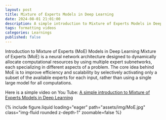 ```yaml
---
layout: post
title: Mixture of Experts Models in Deep Learning
date: 2024-08-01 21:01:00
description: A simple introduction to Mixture of Experts Models in Deep Learning
tags: formatting videos
categories: Learnings
published: false
---
```


Introduction to Mixture of Experts (MoE) Models in Deep Learning
Mixture of Experts (MoE) is a neural network architecture designed to dynamically allocate computational resources by using multiple expert subnetworks, each specializing in different aspects of a problem. The core idea behind MoE is to improve efficiency and scalability by selectively activating only a subset of the available experts for each input, rather than using a single large model for all computations.

Here is a simple video on You Tube:
[A simple introduction to Mixture of Experts Models in Deep Learning](https://www.youtube.com/watch?v=OtMD1U7HPZs&t=33s) 

<div class="row mt-3">
    <div class="col-12 mt-3 mt-md-0">
        {% include figure.liquid loading="eager" path="assets/img/MoE.jpg" class="img-fluid rounded z-depth-1" zoomable=false %}
    </div>
</div>




